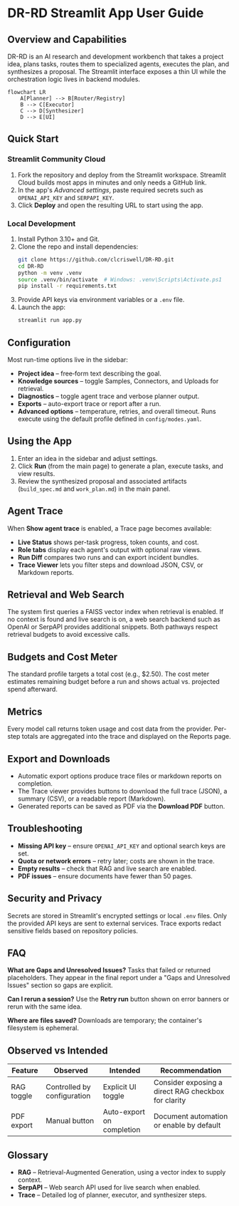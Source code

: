 # DR-RD Streamlit App User Guide

## Overview and Capabilities
DR-RD is an AI research and development workbench that takes a project idea, plans tasks, routes them to specialized agents, executes the plan, and synthesizes a proposal. The Streamlit interface exposes a thin UI while the orchestration logic lives in backend modules.

```mermaid
flowchart LR
    A[Planner] --> B[Router/Registry]
    B --> C[Executor]
    C --> D[Synthesizer]
    D --> E[UI]
```

## Quick Start
### Streamlit Community Cloud
1. Fork the repository and deploy from the Streamlit workspace. Streamlit Cloud builds most apps in minutes and only needs a GitHub link.
2. In the app's *Advanced settings*, paste required secrets such as `OPENAI_API_KEY` and `SERPAPI_KEY`.
3. Click **Deploy** and open the resulting URL to start using the app.

### Local Development
1. Install Python 3.10+ and Git.
2. Clone the repo and install dependencies:
   ```bash
   git clone https://github.com/clcriswell/DR-RD.git
   cd DR-RD
   python -m venv .venv
   source .venv/bin/activate  # Windows: .venv\Scripts\Activate.ps1
   pip install -r requirements.txt
   ```
3. Provide API keys via environment variables or a `.env` file.
4. Launch the app:
   ```bash
   streamlit run app.py
   ```

## Configuration
Most run-time options live in the sidebar:
- **Project idea** – free‑form text describing the goal.
- **Knowledge sources** – toggle Samples, Connectors, and Uploads for retrieval.
- **Diagnostics** – toggle agent trace and verbose planner output.
- **Exports** – auto-export trace or report after a run.
- **Advanced options** – temperature, retries, and overall timeout.
Runs execute using the default profile defined in `config/modes.yaml`.

## Using the App
1. Enter an idea in the sidebar and adjust settings.
2. Click **Run** (from the main page) to generate a plan, execute tasks, and view results.
3. Review the synthesized proposal and associated artifacts (`build_spec.md` and `work_plan.md`) in the main panel.

## Agent Trace
When **Show agent trace** is enabled, a Trace page becomes available:
- **Live Status** shows per-task progress, token counts, and cost.
- **Role tabs** display each agent's output with optional raw views.
- **Run Diff** compares two runs and can export incident bundles.
- **Trace Viewer** lets you filter steps and download JSON, CSV, or Markdown reports.

## Retrieval and Web Search
The system first queries a FAISS vector index when retrieval is enabled. If no context is found and live search is on, a web search backend such as OpenAI or SerpAPI provides additional snippets. Both pathways respect retrieval budgets to avoid excessive calls.

## Budgets and Cost Meter
The standard profile targets a total cost (e.g., $2.50). The cost meter estimates remaining budget before a run and shows actual vs. projected spend afterward.

## Metrics
Every model call returns token usage and cost data from the provider. Per-step totals are aggregated into the trace and displayed on the Reports page.

## Export and Downloads
- Automatic export options produce trace files or markdown reports on completion.
- The Trace viewer provides buttons to download the full trace (JSON), a summary (CSV), or a readable report (Markdown).
- Generated reports can be saved as PDF via the **Download PDF** button.

## Troubleshooting
- **Missing API key** – ensure `OPENAI_API_KEY` and optional search keys are set.
- **Quota or network errors** – retry later; costs are shown in the trace.
- **Empty results** – check that RAG and live search are enabled.
- **PDF issues** – ensure documents have fewer than 50 pages.

## Security and Privacy
Secrets are stored in Streamlit's encrypted settings or local `.env` files. Only the provided API keys are sent to external services. Trace exports redact sensitive fields based on repository policies.

## FAQ
**What are Gaps and Unresolved Issues?** Tasks that failed or returned placeholders. They appear in the final report under a "Gaps and Unresolved Issues" section so gaps are explicit.

**Can I rerun a session?** Use the **Retry run** button shown on error banners or rerun with the same idea.

**Where are files saved?** Downloads are temporary; the container's filesystem is ephemeral.

## Observed vs Intended
| Feature | Observed | Intended | Recommendation |
|--------|----------|---------|----------------|
| RAG toggle | Controlled by configuration | Explicit UI toggle | Consider exposing a direct RAG checkbox for clarity |
| PDF export | Manual button | Auto-export on completion | Document automation or enable by default |

## Glossary
- **RAG** – Retrieval-Augmented Generation, using a vector index to supply context.
- **SerpAPI** – Web search API used for live search when enabled.
- **Trace** – Detailed log of planner, executor, and synthesizer steps.
